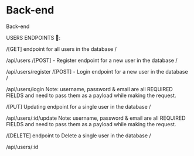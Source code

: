 # Back-end

Back-end

USERS ENDPOINTS 👤:

/[GET] endpoint for all users in the database /

/api/users
/[POST] - Register endpoint for a new user in the database /

/api/users/register
/[POST] - Login endpoint for a new user in the database /

/api/users/login
Note: username, password & email are all REQUIRED FIELDS and need to pass them as a payload while making the request.

/[PUT] Updating endpoint for a single user in the database /

/api/users/:id/update
Note: username, password & email are all REQUIRED FIELDS and need to pass them as a payload while making the request.

/[DELETE] endpoint to Delete a single user in the database /

/api/users/:id

